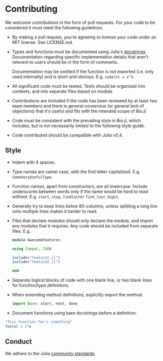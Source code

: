
# Contributing

We welcome contributions in the form of pull requests. For your code to be
considered it must meet the following guidelines.

  * By making a pull request, you're agreeing to license your code under an MIT
    license. See LICENSE.md.

  * Types and functions must be documented using Julia's [docstrings](http://docs.julialang.org/en/latest/manual/documentation/).
    Documentation regarding specific implementation details that aren't relevent
    to users should be in the form of comments.

    Documentation may be omitted if the function is not exported (i.e. only used
    internally) and is short and obvious. E.g. `cube(x) = x^3`.

  * All significant code must be tested. Tests should be organized into
    contexts, and into separate files based on module.

  * Contributions are included if the code has been reviewed by at least two
    team members and there is general consensus (or general lack of objections)
    that it's useful and fits with the intended scope of Bio.jl.

  * Code must be consistent with the prevailing style in Bio.jl, which includes,
    but is not necessarily limited to the following style guide.

  * Code contributed should be compatible with Julia v0.4.


## Style


  * Indent with 4 spaces.

  * Type names are camel case, with the first letter capitalized. E.g.
    `SomeVeryUsefulType`.

  * Function names, apart from constructors, are all lowercase. Include
    underscores between words only if the name would be hard to read without.
    E.g.  `start`, `stop`, `findletter` `find_last_digit`.

  * Generally try to keep lines below 80-columns, unless splitting a long line
    onto multiple lines makes it harder to read.

  * Files that declare modules should only declare the module, and import any
    modules that it requires. Any code should
    be included from separate files. E.g.

    ```julia
    module AwesomeFeatures

    using Compat, JSON

    include("feature1.jl")
    include("feature2.jl")

    end
    ```

  * Separate logical blocks of code with one blank line, or two blank lines for
    function/type definitions.

  * When extending method definitions, explicitly import the method.

    ```julia
    import Base: start, next, done
    ```

  * Document functions using bare docstrings before a definition:

  ```julia
  "This function foo's something"
  foo(x) = 2*x
  ```

## Conduct

We adhere to the Julia [community standards](http://julialang.org/community/standards/).
